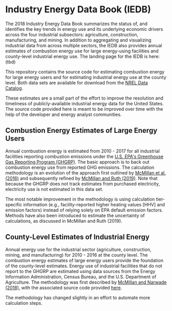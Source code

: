# Industry Energy Data Book (IEDB)
The 2018 Industry Energy Data Book summarizes the status of, and
identifies the key trends in energy use and its underlying economic drivers
across the four industrial subsectors: agriculture, construction, manufacturing,
and mining. In addition to aggregating and visualizing industrial data from
across multiple sectors, the IEDB also provides annual estimates of
combustion energy use for large energy-using facilities and county-level
industrial energy use. The landing page for the IEDB is here: (tbd)

This repository contains the source code for estimating combustion energy
for large energy users and for estimating industrial energy use at the county
level. Both data sets are available for download from the
[NREL Data Catalog](https://data.nrel.gov/).

These estimates are a small part of the effort to improve the resolution and
timeliness of publicly-available industrial energy data for the United States.
The source code provided here is meant to be improved over time with the help
of the developer and energy analyst communities.   

## Combustion Energy Estimates of Large Energy Users
Annual combustion energy is estimated from 2010 - 2017 for all industrial
facilities reporting combustion emissions under the [U.S. EPA's Greenhouse Gas Reporting Program (GHGRP)](https://www.epa.gov/ghgreporting). The basic approach
is to back out combustion energy use from reported GHG emissions. The calculation
methodology is an evolution of the approach first outlined by
[McMillan et al. (2016)](https://doi.org/10.2172/1335587) and
subsequently refined by [McMillan and Ruth (2019)](https://doi.org/10.1016/j.apenergy.2019.01.077).
Note that because the GHGRP does not track estimates from purchased electricity,
electricity use is not estimated in this data set.

The most notable improvement in the methodology is using calculation
tier-specific information (e.g., facility-reported higher heating values [HHV]
and emission factors) instead of relying solely on EPA default emission factors.
Methods have also been introduced to estimate the uncertainty of calculations,
as discussed in McMillan and Ruth (2019).

## County-Level Estimates of Industrial Energy
Annual energy use for the industrial sector (agriculture, construction, mining,
and manufacturing) for 2010 - 2016 at the county level. The combustion energy
estimates of large energy users provide the foundation of the county-level
estimates. Energy use of industrial facilities that do not report to the GHGRP
are estimated using data sources from the Energy Information Administration,
Census Bureau, and the U.S. Department of Agriculture. The methodology was first
described by [McMillan and Narwade (2018)](https://doi.org/10.2172/1484348),
with the associated source code provided [here](https//github.com/NREL/Industry-Energy-Tool/).

The methodology has changed slightly in an effort to automate more calculation
steps.
